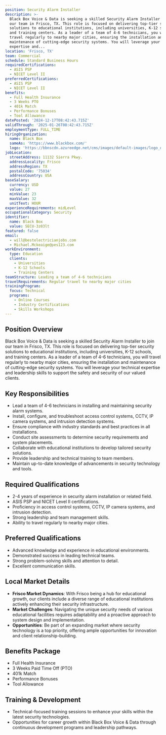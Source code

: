 ```yaml
---
position: Security Alarm Installer
description: >-
  Black Box Voice & Data is seeking a skilled Security Alarm Installer to join
  our team in Frisco, TX. This role is focused on delivering top-tier security
  solutions to educational institutions, including universities, K-12 schools,
  and training centers. As a leader of a team of 4-6 technicians, you will
  travel regularly to nearby major cities, ensuring the installation and
  maintenance of cutting-edge security systems. You will leverage your technical
  expertise and...
location: 'Frisco, TX'
team: Commercial
schedule: Standard Business Hours
requiredCertifications:
  - ASIS PSP
  - NICET Level II
preferredCertifications:
  - ASIS PSP
  - NICET Level II
benefits:
  - Full Health Insurance
  - 3 Weeks PTO
  - 401k Match
  - Performance Bonuses
  - Tool Allowance
datePosted: '2024-12-17T08:42:43.715Z'
validThrough: '2025-01-26T08:42:43.715Z'
employmentType: FULL_TIME
hiringOrganization:
  name: Black Box
  sameAs: 'https://www.blackbox.com/'
  logo: 'https://bbnscdn.azureedge.net/cms/images/default-images/logo_dark.png'
jobLocation:
  streetAddress: 11132 Sierra Pkwy.
  addressLocality: Frisco
  addressRegion: TX
  postalCode: '75034'
  addressCountry: USA
baseSalary:
  currency: USD
  value: 27
  minValue: 23
  maxValue: 32
  unitText: HOUR
experienceRequirements: midLevel
occupationalCategory: Security
identifier:
  name: Black Box
  value: SECU-3z03lt
featured: false
email:
  - will@bestelectricianjobs.com
  - Michael.Mckeaige@pes123.com
workEnvironment:
  type: Education
  clients:
    - Universities
    - K-12 Schools
    - Training Centers
teamStructure: Leading a team of 4-6 technicians
travelRequirements: Regular travel to nearby major cities
trainingProgram:
  focus: Technical
  programs:
    - Online Courses
    - Industry Certifications
    - Skills Workshops
---
```



## Position Overview
Black Box Voice & Data is seeking a skilled Security Alarm Installer to join our team in Frisco, TX. This role is focused on delivering top-tier security solutions to educational institutions, including universities, K-12 schools, and training centers. As a leader of a team of 4-6 technicians, you will travel regularly to nearby major cities, ensuring the installation and maintenance of cutting-edge security systems. You will leverage your technical expertise and leadership skills to support the safety and security of our valued clients.

## Key Responsibilities
- Lead a team of 4-6 technicians in installing and maintaining security alarm systems.
- Install, configure, and troubleshoot access control systems, CCTV, IP camera systems, and intrusion detection systems.
- Ensure compliance with industry standards and best practices in all installations.
- Conduct site assessments to determine security requirements and system placements.
- Collaborate with educational institutions to develop tailored security solutions.
- Provide leadership and technical training to team members.
- Maintain up-to-date knowledge of advancements in security technology and tools.

## Required Qualifications
- 2-4 years of experience in security alarm installation or related field.
- ASIS PSP and NICET Level II certifications.
- Proficiency in access control systems, CCTV, IP camera systems, and intrusion detection.
- Strong leadership and team management skills.
- Ability to travel regularly to nearby major cities.

## Preferred Qualifications
- Advanced knowledge and experience in educational environments.
- Demonstrated success in leading technical teams.
- Strong problem-solving skills and attention to detail.
- Excellent communication skills.

## Local Market Details
- **Frisco Market Dynamics**: With Frisco being a hub for educational growth, our clients include a diverse range of educational institutions actively enhancing their security infrastructure.
- **Market Challenges**: Navigating the unique security needs of various educational facilities requires adaptability and a proactive approach to system design and implementation.
- **Opportunities**: Be part of an expanding market where security technology is a top priority, offering ample opportunities for innovation and client relationship-building.

## Benefits Package
- Full Health Insurance
- 3 Weeks Paid Time Off (PTO)
- 401k Match
- Performance Bonuses
- Tool Allowance

## Training & Development
- Technical-focused training sessions to enhance your skills within the latest security technologies.
- Opportunities for career growth within Black Box Voice & Data through continuous development programs and leadership pathways.
